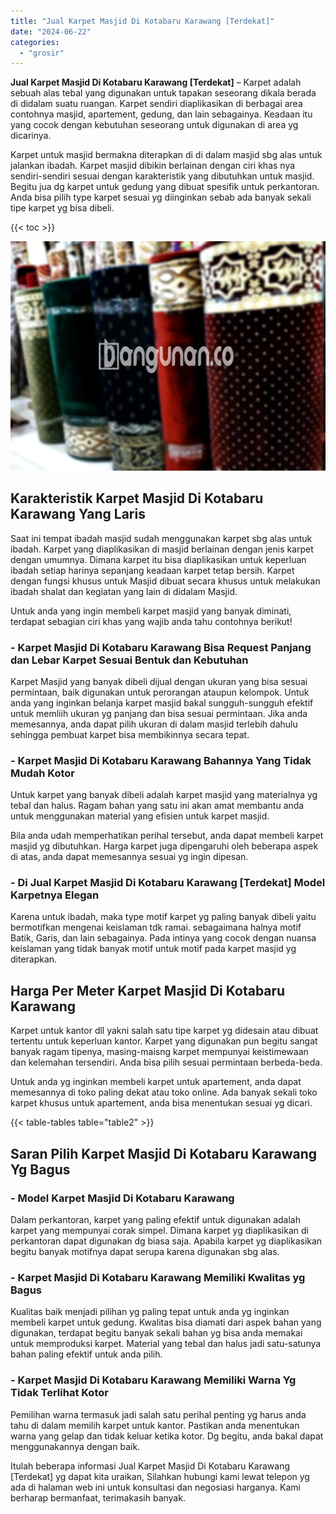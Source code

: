 ```yaml
---
title: "Jual Karpet Masjid Di Kotabaru Karawang [Terdekat]"
date: "2024-06-22"
categories: 
  - "grosir"
---
```


**Jual Karpet Masjid Di Kotabaru Karawang \[Terdekat\]** – Karpet adalah sebuah alas tebal yang digunakan untuk tapakan seseorang dikala berada di didalam suatu ruangan. Karpet sendiri diaplikasikan di berbagai area contohnya masjid, apartement, gedung, dan lain sebagainya. Keadaan itu yang cocok dengan kebutuhan seseorang untuk digunakan di area yg dicarinya.

Karpet untuk masjid bermakna diterapkan di di dalam masjid sbg alas untuk jalankan ibadah. Karpet masjid dibikin berlainan dengan ciri khas nya sendiri-sendiri sesuai dengan karakteristik yang dibutuhkan untuk masjid. Begitu jua dg karpet untuk gedung yang dibuat spesifik untuk perkantoran. Anda bisa pilih type karpet sesuai yg diinginkan sebab ada banyak sekali tipe karpet yg bisa dibeli.

{{< toc >}}

![Jual Karpet Masjid Di Kotabaru Karawang [Terdekat]](/images/grosir-karpet-murah-52.png)

## Karakteristik Karpet Masjid Di Kotabaru Karawang Yang Laris

Saat ini tempat ibadah masjid sudah menggunakan karpet sbg alas untuk ibadah. Karpet yang diaplikasikan di masjid berlainan dengan jenis karpet dengan umumnya. Dimana karpet itu bisa diaplikasikan untuk keperluan ibadah setiap harinya sepanjang keadaan karpet tetap bersih. Karpet dengan fungsi khusus untuk Masjid dibuat secara khusus untuk melakukan ibadah shalat dan kegiatan yang lain di didalam Masjid.

Untuk anda yang ingin membeli karpet masjid yang banyak diminati, terdapat sebagian ciri khas yang wajib anda tahu contohnya berikut!

### \- Karpet Masjid Di Kotabaru Karawang Bisa Request Panjang dan Lebar Karpet Sesuai Bentuk dan Kebutuhan

Karpet Masjid yang banyak dibeli dijual dengan ukuran yang bisa sesuai permintaan, baik digunakan untuk perorangan ataupun kelompok. Untuk anda yang inginkan belanja karpet masjid bakal sungguh-sungguh efektif untuk memliih ukuran yg panjang dan bisa sesuai permintaan. Jika anda memesannya, anda dapat pilih ukuran di dalam masjid terlebih dahulu sehingga pembuat karpet bisa membikinnya secara tepat.

### \- Karpet Masjid Di Kotabaru Karawang Bahannya Yang Tidak Mudah Kotor

Untuk karpet yang banyak dibeli adalah karpet masjid yang materialnya yg tebal dan halus. Ragam bahan yang satu ini akan amat membantu anda untuk menggunakan material yang efisien untuk karpet masjid.

Bila anda udah memperhatikan perihal tersebut, anda dapat membeli karpet masjid yg dibutuhkan. Harga karpet juga dipengaruhi oleh beberapa aspek di atas, anda dapat memesannya sesuai yg ingin dipesan.

### \- Di Jual Karpet Masjid Di Kotabaru Karawang \[Terdekat\] Model Karpetnya Elegan

Karena untuk ibadah, maka type motif karpet yg paling banyak dibeli yaitu bermotifkan mengenai keislaman tdk ramai. sebagaimana halnya motif Batik, Garis, dan lain sebagainya. Pada intinya yang cocok dengan nuansa keislaman yang tidak banyak motif untuk motif pada karpet masjid yg diterapkan.

## Harga Per Meter Karpet Masjid Di Kotabaru Karawang

Karpet untuk kantor dll yakni salah satu tipe karpet yg didesain atau dibuat tertentu untuk keperluan kantor. Karpet yang digunakan pun begitu sangat banyak ragam tipenya, masing-maisng karpet mempunyai keistimewaan dan kelemahan tersendiri. Anda bisa pilih sesuai permintaan berbeda-beda.

Untuk anda yg inginkan membeli karpet untuk apartement, anda dapat memesannya di toko paling dekat atau toko online. Ada banyak sekali toko karpet khusus untuk apartement, anda bisa menentukan sesuai yg dicari.

{{< table-tables table="table2" >}}

## Saran Pilih Karpet Masjid Di Kotabaru Karawang Yg Bagus

### \- Model Karpet Masjid Di Kotabaru Karawang

Dalam perkantoran, karpet yang paling efektif untuk digunakan adalah karpet yang mempunyai corak simpel. Dimana karpet yg diaplikasikan di perkantoran dapat digunakan dg biasa saja. Apabila karpet yg diaplikasikan begitu banyak motifnya dapat serupa karena digunakan sbg alas.

### \- Karpet Masjid Di Kotabaru Karawang Memiliki Kwalitas yg Bagus

Kualitas baik menjadi pilihan yg paling tepat untuk anda yg inginkan membeli karpet untuk gedung. Kwalitas bisa diamati dari aspek bahan yang digunakan, terdapat begitu banyak sekali bahan yg bisa anda memakai untuk memproduksi karpet. Material yang tebal dan halus jadi satu-satunya bahan paling efektif untuk anda pilih.

### \- Karpet Masjid Di Kotabaru Karawang Memiliki Warna Yg Tidak Terlihat Kotor

Pemilihan warna termasuk jadi salah satu perihal penting yg harus anda tahu di dalam memilih karpet untuk kantor. Pastikan anda menentukan warna yang gelap dan tidak keluar ketika kotor. Dg begitu, anda bakal dapat menggunakannya dengan baik.

Itulah beberapa informasi Jual Karpet Masjid Di Kotabaru Karawang \[Terdekat\] yg dapat kita uraikan, Silahkan hubungi kami lewat telepon yg ada di halaman web ini untuk konsultasi dan negosiasi harganya. Kami berharap bermanfaat, terimakasih banyak.
